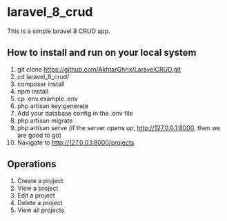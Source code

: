 # laravel_8_crud
This is a simple laravel 8 CRUD app.

## How to install and run on your local system
1. git clone https://github.com/AkhtarGhrix/LaravelCRUD.git
2. cd laravel_8_crud/
3. composer install
4. npm install
5. cp .env.example .env
6. php artisan key:generate
7. Add your database config in the .env file
8. php artisan migrate
9. php artisan serve (if the server opens up, http://127.0.0.1:8000,  then we are good to go)
10. Navigate to http://127.0.0.1:8000/projects


## Operations
1. Create a project
2. View a project
3. Edit a project
4. Delete a project
5. View all projects
